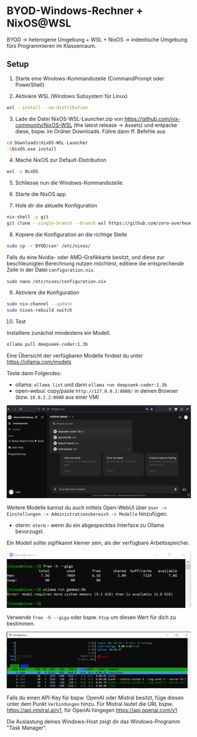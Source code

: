 # BYOD-Windows-Rechner + NixOS@WSL
BYOD $\to$ heterogene Umgebung + WSL + NixOS $\to$ indentische Umgebung fürs Programmieren im Klassenraum.

## Setup

1. Starte eine Windows-Kommandozeile (CommandPrompt oder PowerShell)

2. Aktiviere WSL (Windows Subsystem für Linux)
```bash
wsl --install --no-distribution
```

3. Lade die Datei NixOS-WSL-Launcher.zip von https://github.com/nix-community/NixOS-WSL (the latest release -> Assets) und entpacke diese, bspw. im Ordner Downloads. Führe dann ff. Befehle aus
```bash
cd Downloads\NixOS-WSL-Launcher
.\NixOS.exe install
```

4. Mache NixOS zur Default-Distribution
```bash
wsl -s NixOS
```

5. Schliesse nun die Windows-Kommandozeile.

6. Starte die NixOS.app

7. Hole dir die aktuelle Konfiguration
```bash
nix-shell -p git
git clone --single-branch --branch wsl https://github.com/zero-overhead/BYOD
```

8. Kopiere die Konfiguration an die richtige Stelle
```bash
sudo cp -r BYOD/con* /etc/nixos/
```

Falls du eine Nvidia- oder AMD-Grafikkarte besitzt, und diese zur beschleunigten Berechnung nutzen möchtest, editiere die entsprechende Zeile in der Datei ```configuration.nix```.

```sudo nano /etc/nixos/configuration.nix```

9. Aktiviere die Konfiguration
```bash
sudo nix-channel --update
sudo nixos-rebuild switch
```

10. Test

Installiere zunächst mindestens ein Modell.

```bash
ollama pull deepseek-coder:1.3b
```

Eine Übersicht der verfügbaren Modelle findest du unter https://ollama.com/models

Teste dann Folgendes:

- ollama: ```ollama list``` und dann ```ollama run deepseek-coder:1.3b```
- open-webui: copy/paste ```http://127.0.0.1:8080/``` in deinen Browser (bzw. ```10.0.2.2:8080``` aus einer VM)

![open-webui](./open-webui.png)

Weitere Modelle kannst du auch mittels Open-WebUI über ```User -> Einstellungen -> Administrationsbereich -> Modelle``` hinzufügen. 

- oterm: ```oterm``` - wenn du ein abgespecktes Interface zu Ollama bevorzugst.

Ein Modell sollte sigifikannt kleiner sein, als der verfügbare Arbeitsspeicher.

![open-webui](./memory.png)

Verwende ```free -h --giga``` oder bspw. ```htop``` um diesen Wert für dich zu bestimmen.

![open-webui](./htop.png)

Falls du einen API-Key für bspw. OpenAI oder Mistral besitzt, füge diesen unter dem Punkt ```Verbindungen``` hinzu. Für Mistral lautet die URL bspw. https://api.mistral.ai/v1, für OpenAI hingegen https://api.openai.com/v1

Die Auslastung deines Windows-Host zeigt dir das Windows-Programm "Task Manager".
